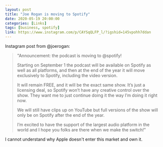 ```yaml
---
layout: post
title: "Joe Rogan is moving to Spotify"
date: 2020-05-19 20:00:00
categories: [Links]
tags: [business, spotify]
link: https://www.instagram.com/p/CAYSqQLFP_l/?igshid=145vpohh7ddan
---
```


Instagram post from @joerogan:

>"Announcement: the podcast is moving to @spotify!
>
>Starting on September 1 the podcast will be available on Spotify as well as all platforms, and then at the end of the year it will move exclusively to Spotify, including the video version.
>
>It will remain FREE, and it will be the exact same show. It’s just a licensing deal, so Spotify won’t have any creative control over the show. They want me to just continue doing it the way I’m doing it right now.
>
>We will still have clips up on YouTube but full versions of the show will only be on Spotify after the end of the year.
>
>I’m excited to have the support of the largest audio platform in the world and I hope you folks are there when we make the switch!"

I cannot understand why Apple doesn't enter this market and own it.
